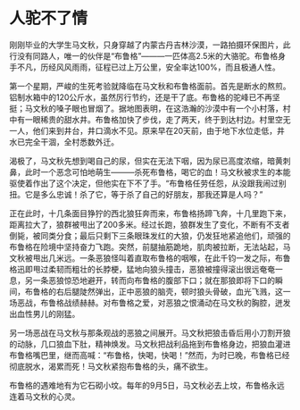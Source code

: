 # 人驼不了情
刚刚毕业的大学生马文秋，只身穿越了内蒙古丹吉林沙漠，一路拍摄环保图片，此行没有同路人，唯一的伙伴是“布鲁格”———一匹体高2.5米的大骆驼。布鲁格身手不凡，历经风风雨雨，征程已过上万公里，安全率达100%，而且极通人性。 

第一个星期，严峻的生死考验就降临在马文秋和布鲁格面前。首先是断水的熬煎。铝制水箱中的120公斤水，虽然厉行节约，还是干了底。布鲁格的驼峰已不再坚挺；马文秋的嗓子眼也冒烟了。据地图表明，在这浩瀚的沙漠中有一个小村落，村中有一眼稀贵的甜水井。布鲁格加快了步伐，走了两天，终于到达村边。村里空无一人，他们来到井台，井口滴水不见。原来早在20天前，由于地下水位走低，井水已完全干涸，全村悉数外迁。 

渴极了，马文秋先想到喝自己的尿，但实在无法下咽，因为尿已高度浓缩，暗黄刺鼻，此时一个恶念可怕地萌生———杀死布鲁格，喝它的血！马文秋被求生的本能驱使着作出了这个决定，但他实在下不了手。“布鲁格任劳任怨，从没跟我闹过别扭。它是多么忠诚！杀了它，等于杀了自己的好朋友，那我还算是人吗？” 

正在此时，十几条面目狰狞的西北狼狂奔而来，布鲁格扬蹄飞奔，十几里跑下来，距离拉大了，狼群被甩出了200多米。经过长跑，狼群发生了变化，不断有不支者倒毙，被同类分食；最后只剩下三条眼珠发红的大狼，仍发狂地紧追他们，顽强的布鲁格在险境中坚持奋力飞跑。突然，前腿抽筋跪地，肌肉被拉断，无法站起，马文秋被甩出几米远。一条恶狼怪叫着直取布鲁格的咽喉，在此千钧一发之际，布鲁格迅即甩过柔韧而粗壮的长脖梗，猛地向狼头撞击，恶狼被撞得滚出很远奄奄一息，另一条恶狼惊恐地避开，转而向布鲁格的腹部下口；就在那狼即将下口的瞬间，布鲁格的右后腿陡然弹出，正中恶狼的脑壳，顿时狼头骨破，血光飞溅，这一场恶战，布鲁格战绩赫赫。对布鲁格之爱，对恶狼之恨涌动在马文秋的胸腔，迸发出血性男儿的刚猛。 

另一场恶战在马文秋与那条观战的恶狼之间展开。马文秋把狼击昏后用小刀割开狼的动脉，几口狼血下肚，精神焕发。马文秋把战利品拖到布鲁格身边，把狼血灌进布鲁格嘴巴里，继而高喊：“布鲁格，快喝，快喝！”然而，为时已晚，布鲁格已经彻底脱水，渴累而死！马文秋紧抱布鲁格的头，痛不欲生。 

布鲁格的遇难地有为它石砌小坟。每年的9月5日，马文秋必去上坟，布鲁格永远连着马文秋的心灵。
 